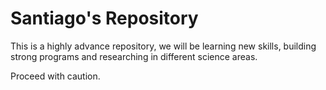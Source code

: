 # Santiago's Repository

This is a highly advance repository, we will be learning new skills, building strong programs and researching in different science areas.

Proceed with caution.